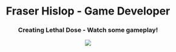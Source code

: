 <h1 align="center">Fraser Hislop - Game Developer</h1>

<h3 align="center">Creating Lethal Dose - Watch some gameplay!</h3>

<p align="center">
  <a href="https://www.youtube.com/watch?v=i9QQSLYArJs">
  <img src="http://i.ytimg.com/vi/i9QQSLYArJs/hqdefault.jpg">
  </a>
</p>

